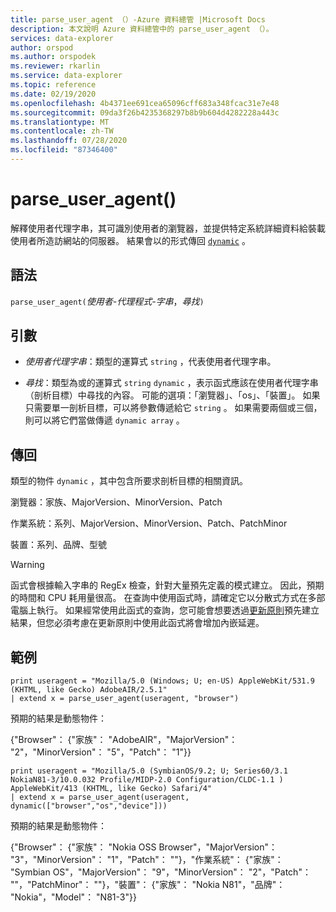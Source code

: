 ```yaml
---
title: parse_user_agent （）-Azure 資料總管 |Microsoft Docs
description: 本文說明 Azure 資料總管中的 parse_user_agent （）。
services: data-explorer
author: orspod
ms.author: orspodek
ms.reviewer: rkarlin
ms.service: data-explorer
ms.topic: reference
ms.date: 02/19/2020
ms.openlocfilehash: 4b4371ee691cea65096cff683a348fcac31e7e48
ms.sourcegitcommit: 09da3f26b4235368297b8b9b604d4282228a443c
ms.translationtype: MT
ms.contentlocale: zh-TW
ms.lasthandoff: 07/28/2020
ms.locfileid: "87346400"
---
```

# <a name="parse_user_agent"></a>parse_user_agent()

解釋使用者代理字串，其可識別使用者的瀏覽器，並提供特定系統詳細資料給裝載使用者所造訪網站的伺服器。 結果會以的形式傳回 [`dynamic`](./scalar-data-types/dynamic.md) 。 

## <a name="syntax"></a>語法

`parse_user_agent(`*使用者-代理程式-字串*，*尋找*`)`

## <a name="arguments"></a>引數

* *使用者代理字串*：類型的運算式 `string` ，代表使用者代理字串。

* *尋找*：類型為或的運算式 `string` `dynamic` ，表示函式應該在使用者代理字串（剖析目標）中尋找的內容。 可能的選項：「瀏覽器」、「os」、「裝置」。 如果只需要單一剖析目標，可以將參數傳遞給它 `string` 。
如果需要兩個或三個，則可以將它們當做傳遞 `dynamic array` 。

## <a name="returns"></a>傳回

類型的物件 `dynamic` ，其中包含所要求剖析目標的相關資訊。

瀏覽器：家族、MajorVersion、MinorVersion、Patch                 

作業系統：系列、MajorVersion、MinorVersion、Patch、PatchMinor             

裝置：系列、品牌、型號

> [!WARNING]
> 函式會根據輸入字串的 RegEx 檢查，針對大量預先定義的模式建立。 因此，預期的時間和 CPU 耗用量很高。
在查詢中使用函式時，請確定它以分散式方式在多部電腦上執行。
如果經常使用此函式的查詢，您可能會想要透過[更新原則](../management/updatepolicy.md)預先建立結果，但您必須考慮在更新原則中使用此函式將會增加內嵌延遲。
 
## <a name="example"></a>範例

```kusto
print useragent = "Mozilla/5.0 (Windows; U; en-US) AppleWebKit/531.9 (KHTML, like Gecko) AdobeAIR/2.5.1"
| extend x = parse_user_agent(useragent, "browser") 
```

預期的結果是動態物件：

{"Browser"： {"家族"： "AdobeAIR"，"MajorVersion"： "2"，"MinorVersion"： "5"，"Patch"： "1"}}

```kusto
print useragent = "Mozilla/5.0 (SymbianOS/9.2; U; Series60/3.1 NokiaN81-3/10.0.032 Profile/MIDP-2.0 Configuration/CLDC-1.1 ) AppleWebKit/413 (KHTML, like Gecko) Safari/4"
| extend x = parse_user_agent(useragent, dynamic(["browser","os","device"])) 
```

預期的結果是動態物件：

{"Browser"： {"家族"： "Nokia OSS Browser"，"MajorVersion"： "3"，"MinorVersion"： "1"，"Patch"： ""}，"作業系統"： {"家族"： "Symbian OS"，"MajorVersion"： "9"，"MinorVersion"： "2"，"Patch"： ""，"PatchMinor"： ""}，"裝置"： {"家族"： "Nokia N81"，"品牌"： "Nokia"，"Model"： "N81-3"}}